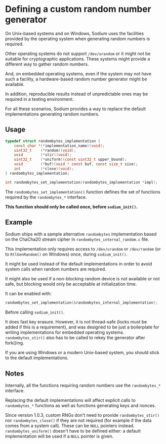 # Defining a custom random number generator

On Unix-based systems and on Windows, Sodium uses the facilities provided by the
operating system when generating random numbers is required.

Other operating systems do not support `/dev/urandom` or it might not be
suitable for cryptographic applications. These systems might provide a different
way to gather random numbers.

And, on embedded operating systems, even if the system may not have such a
facility, a hardware-based random number generator might be available.

In addition, reproducible results instead of unpredictable ones may be required
in a testing environment.

For all these scenarios, Sodium provides a way to replace the default
implementations generating random numbers.

## Usage

```c
typedef struct randombytes_implementation {
    const char *(*implementation_name)(void);
    uint32_t    (*random)(void);
    void        (*stir)(void);
    uint32_t    (*uniform)(const uint32_t upper_bound);
    void        (*buf)(void * const buf, const size_t size);
    int         (*close)(void);
} randombytes_implementation;

int randombytes_set_implementation(randombytes_implementation *impl);
```

The `randombytes_set_implementation()` function defines the set of functions
required by the `randombytes_*` interface.

**This function should only be called once, before `sodium_init()`.**

## Example

Sodium ships with a sample alternative `randombytes` implementation based on the
ChaCha20 stream cipher in `randombytes_internal_random.c` file.

This implementation only requires access to `/dev/urandom` or `/dev/random` (or
to `RtlGenRandom()` on Windows) once, during `sodium_init()`.

It might be used instead of the default implementations in order to avoid system
calls when random numbers are required.

It might also be used if a non-blocking random device is not available or not
safe, but blocking would only be acceptable at initialization time.

It can be enabled with:

```c
randombytes_set_implementation(&randombytes_internal_implementation);
```

Before calling `sodium_init()`.

It does fast key erasure. However, it is not thread-safe (locks must be added if
this is a requirement), and was designed to be just a boilerplate for writing
implementations for embedded operating systems. `randombytes_stir()` also has to
be called to rekey the generator after fork()ing.

If you are using Windows or a modern Unix-based system, you should stick to the
default implementations.

## Notes

Internally, all the functions requiring random numbers use the `randombytes_*`
interface.

Replacing the default implementations will affect explicit calls to
`randombytes_*` functions as well as functions generating keys and nonces.

Since version 1.0.3, custom RNGs don't need to provide `randombytes_stir()` nor
`randombytes_close()` if they are not required (for example if the data comes
from a system call). These can be `NULL` pointers instead.
`randombytes_uniform()` doesn't have to be defined either: a default
implementation will be used if a `NULL` pointer is given.
